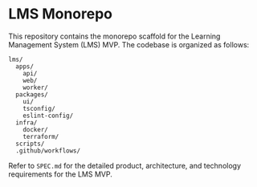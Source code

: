 # LMS Monorepo

This repository contains the monorepo scaffold for the Learning Management System (LMS) MVP. The codebase is organized as follows:

```
lms/
  apps/
    api/
    web/
    worker/
  packages/
    ui/
    tsconfig/
    eslint-config/
  infra/
    docker/
    terraform/
  scripts/
  .github/workflows/
```

Refer to `SPEC.md` for the detailed product, architecture, and technology requirements for the LMS MVP.
